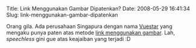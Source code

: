 Title: Link Menggunakan Gambar Dipatenkan?
Date: 2008-05-29 16:41:34
Slug: link-menggunakan-gambar-dipatenkan

Orang gila. Ada perusahaan Singapura dengan nama [Vuestar](http://www.vuestar.biz/) yang mengaku punya paten atas metode [link menggunakan gambar](http://arstechnica.com/news.ars/post/20080528-patent-troll-sending-out-invoices-for-image-hyperlinks.html). Lah, _speechless_ gini gue atas keajaiban yang terjadi :D